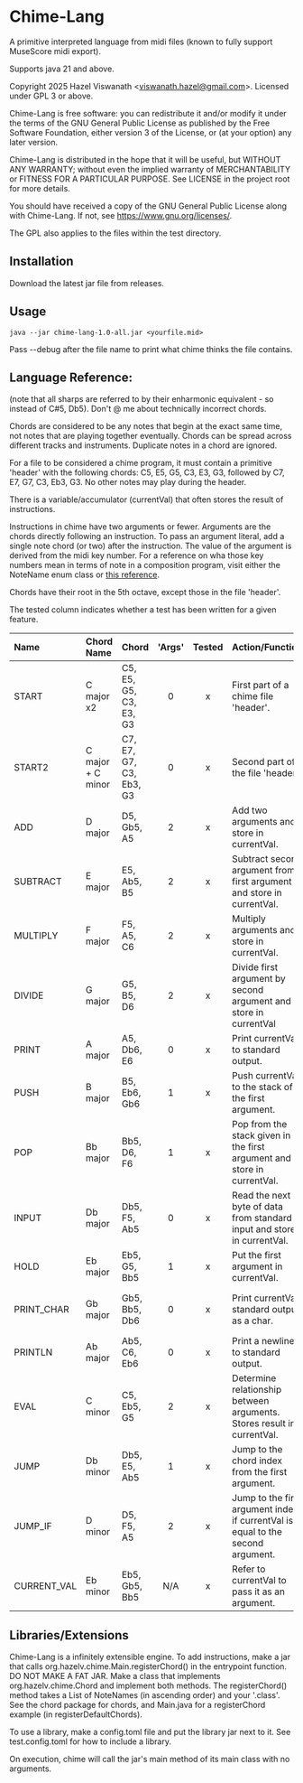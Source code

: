 # **Chime-Lang**
A primitive interpreted language from midi files (known to fully support MuseScore midi export).

Supports java 21 and above.

Copyright 2025 Hazel Viswanath \<viswanath.hazel@gmail.com>.
Licensed under GPL 3 or above.

Chime-Lang is free software: you can redistribute it and/or modify it under the terms of the GNU General Public License as published by the Free Software Foundation, either version 3 of the License, or (at your option) any later version.

Chime-Lang is distributed in the hope that it will be useful, but WITHOUT ANY WARRANTY; without even the implied warranty of MERCHANTABILITY or FITNESS FOR A PARTICULAR PURPOSE. See LICENSE in the project root for more details.

You should have received a copy of the GNU General Public License along with Chime-Lang. If not, see <https://www.gnu.org/licenses/>.

The GPL also applies to the files within the test directory.

## Installation

Download the latest jar file from releases.

## Usage

```code
java --jar chime-lang-1.0-all.jar <yourfile.mid>
```
Pass --debug after the file name to print what chime thinks the file contains.

## Language Reference:
(note that all sharps are referred to by their enharmonic equivalent - so instead of C#5, Db5). Don't @ me about technically incorrect chords.

Chords are considered to be any notes that begin at the exact same time, not notes that are playing together eventually.
Chords can be spread across different tracks and instruments. Duplicate notes in a chord are ignored.

For a file to be considered a chime program, it must contain a primitive 'header' with the following chords:
C5, E5, G5, C3, E3, G3, followed by C7, E7, G7, C3, Eb3, G3. No other notes may play during the header.

There is a variable/accumulator (currentVal) that often stores the result of instructions.

Instructions in chime have two arguments or fewer. Arguments are the chords directly following an instruction.
To pass an argument literal, add a single note chord (or two) after the instruction. The value of the argument is derived from the midi key number.
For a reference on wha those key numbers mean in terms of note in a composition program, visit either the NoteName enum class or [this reference](https://inspiredacoustics.com/en/MIDI_note_numbers_and_center_frequencies).

Chords have their root in the 5th octave, except those in the file 'header'.

The tested column indicates whether a test has been written for a given feature.

| Name        | Chord Name        | Chord                   |  'Args'  | Tested | Action/Function                                                                 | Notes                                                   |
|:------------|:------------------|:------------------------|:--------:|:------:|:--------------------------------------------------------------------------------|---------------------------------------------------------|
| START       | C major x2        | C5, E5, G5, C3, E3, G3  |    0     |   x    | First part of a chime file 'header'.                                            |                                                         |
| START2      | C major + C minor | C7, E7, G7, C3, Eb3, G3 |    0     |   x    | Second part of the file 'header'.                                               |                                                         |
| ADD         | D major           | D5, Gb5, A5             |    2     |   x    | Add two arguments and store in currentVal.                                      |                                                         |
| SUBTRACT    | E major           | E5, Ab5, B5             |    2     |   x    | Subtract second argument from first argument and store in currentVal.           |                                                         |
| MULTIPLY    | F major           | F5, A5, C6              |    2     |   x    | Multiply arguments and store in currentVal.                                     |                                                         |
| DIVIDE      | G major           | G5, B5, D6              |    2     |   x    | Divide first argument by second argument and store in currentVal                |                                                         |
| PRINT       | A major           | A5, Db6, E6             |    0     |   x    | Print currentVal to standard output.                                            |                                                         |
| PUSH        | B major           | B5, Eb6, Gb6            |    1     |   x    | Push currentVal to the stack of the first argument.                             |                                                         |
| POP         | Bb major          | Bb5, D6, F6             |    1     |   x    | Pop from the stack given in the first argument and store in currentVal.         |                                                         |
| INPUT       | Db major          | Db5, F5, Ab5            |    0     |   x    | Read the next byte of data from standard input and store in currentVal.         |                                                         |
| HOLD        | Eb major          | Eb5, G5, Bb5            |    1     |   x    | Put the first argument in currentVal.                                           |                                                         |
| PRINT_CHAR  | Gb major          | Gb5, Bb5, Db6           |    0     |   x    | Print currentVal standard output as a char.                                     | Print ascii chars/unicode chars up to 128/0x80.         |
| PRINTLN     | Ab major          | Ab5, C6, Eb6            |    0     |   x    | Print a newline to standard output.                                             |                                                         |
| EVAL        | C minor           | C5, Eb5, G5             |    2     |   x    | Determine relationship between arguments. Stores result in currentVal.          | 1 - arg1 < arg2, 2 - arg1 == arg2, 3 - arg1 > arg2      |
| JUMP        | Db minor          | Db5, E5, Ab5            |    1     |   x    | Jump to the chord index from the first argument.                                | Indices start at 0 for the first START in the 'header'. |
| JUMP_IF     | D minor           | D5, F5, A5              |    2     |   x    | Jump to the first argument index if currentVal is equal to the second argument. | ^                                                       |
| CURRENT_VAL | Eb minor          | Eb5, Gb5, Bb5           |   N/A    |   x    | Refer to currentVal to pass it as an argument.                                  |                                                         | 

## Libraries/Extensions

Chime-Lang is a infinitely extensible engine. To add instructions, make a jar that calls org.hazelv.chime.Main.registerChord() in the entrypoint function. DO NOT MAKE A FAT JAR.
Make a class that implements org.hazelv.chime.Chord and implement both methods.
The registerChord() method takes a List of NoteNames (in ascending order) and your '<new chord>.class'.
See the chord package for chords, and Main.java for a registerChord example (in registerDefaultChords).

To use a library, make a config.toml file and put the library jar next to it.
See test.config.toml for how to include a library.

On execution, chime will call the jar's main method of its main class with no arguments.